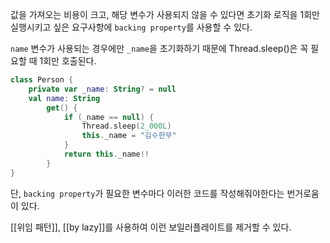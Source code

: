 값을 가져오는 비용이 크고, 해당 변수가 사용되지 않을 수 있다면 초기화 로직을 1회만 실행시키고 싶은 요구사항에 `backing property`를 사용할 수 있다.

`name` 변수가 사용되는 경우에만 `_name`을 초기화하기 때문에 Thread.sleep()은 꼭 필요할 때 1회만 호출된다.
```kotlin
class Person {
	private var _name: String? = null
	val name: String
		get() {
			if (_name == null) {
				Thread.sleep(2_000L)
				this._name = "김수한무"
			}
			return this._name!!
		}
}
```

단, `backing property`가 필요한 변수마다 이러한 코드를 작성해줘야한다는 번거로움이 있다.

[[위임 패턴]], [[by lazy]]를 사용하여 이런 보일러플레이트를 제거할 수 있다.